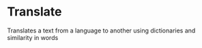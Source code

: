 # Translate
Translates a text from a language to another using dictionaries and similarity in words
